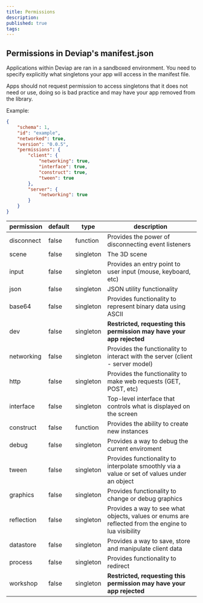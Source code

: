 ```yaml
---
title: Permissions
description: 
published: true
tags: 
---
```


## Permissions in Deviap's manifest.json

Applications within Deviap are ran in a sandboxed environment. You need to specify explicitly what singletons your app will access in the manifest file.

Apps should not request permission to access singletons that it does not need or use, doing so is bad practice and may have your app removed from the library.

Example:

```json
{
    "schema": 1,
    "id": "example",
    "networked": true,
    "version": "0.0.5",
    "permissions": {
        "client": {
            "networking": true,
            "interface": true,
            "construct": true,
            "tween": true
        },
        "server": {
            "networking": true
        }
    }
}
```

| permission | default | type | description |
| --- | --- | --- | --- |
| disconnect | false | function | Provides the power of disconnecting event listeners |
| scene | false | singleton | The 3D scene |
| input | false | singleton | Provides an entry point to user input (mouse, keyboard, etc) |
| json | false | singleton | JSON utility functionality |
| base64 | false | singleton | Provides functionality to represent binary data using ASCII |
| dev | false | singleton | **Restricted, requesting this permission may have your app rejected** |
| networking | false | singleton | Provides the functionality to interact with the server (client - server model) |
| http | false | singleton | Provides the functionality to make web requests (GET, POST, etc) |
| interface | false | singleton | Top-level interface that controls what is displayed on the screen |
| construct | false | function | Provides the ability to create new instances |
| debug | false | singleton | Provides a way to debug the current enviroment |
| tween | false | singleton | Provides functionality to interpolate smoothly via a value or set of values under an object |
| graphics | false | singleton | Provides functionality to change or debug graphics |
| reflection | false | singleton | Provides a way to see what objects, values or enums are reflected from the engine to lua visibility |
| datastore | false | singleton | Provides a way to save, store and manipulate client data |
| process | false | singleton | Provides functionality to redirect |
| workshop | false | singleton | **Restricted, requesting this permission may have your app rejected**  |
